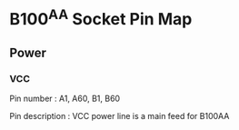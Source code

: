 # B100<sup>AA</sup> Socket Pin Map

## Power

### VCC

Pin number : A1, A60, B1, B60

Pin description : VCC power line is a main feed for B100AA 

